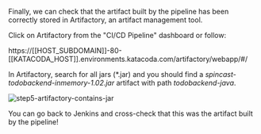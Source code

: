 Finally, we can check that the artifact built by the pipeline has been correctly stored in Artifactory, an artifact management tool.

Click on Artifactory from the "CI/CD Pipeline" dashboard or follow:

https://[[HOST_SUBDOMAIN]]-80-[[KATACODA_HOST]].environments.katacoda.com/artifactory/webapp/#/

In Artifactory, search for all jars (\*.jar) and you should find a *spincast-todobackend-inmemory-1.02.jar* artifact with path *todobackend-java*. 

![step5-artifactory-contains-jar](/manuelpais/courses/treating-your-pipeline-as-a-product/01-from-zero-to-delivery/assets/step5-artifactory-contains-jar.png)

You can go back to Jenkins and cross-check that this was the artifact built by the pipeline!
